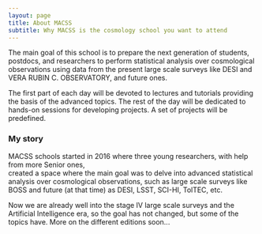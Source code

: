```yaml
---
layout: page
title: About MACSS
subtitle: Why MACSS is the cosmology school you want to attend 
---
```


The main goal of this school is to prepare the
next generation of students, postdocs, and
researchers to perform statistical analysis over
cosmological observations using data from the present
large scale surveys like DESI and VERA
RUBIN C. OBSERVATORY, and future ones. 

The first part of each day will be devoted to lectures
and tutorials providing the basis of the advanced
topics. The rest of the day will be dedicated to
hands-on sessions for developing projects. A set of
projects will be predefined.

### My story

MACSS schools started in 2016 where three young researchers, with help from more Senior ones,  
created a space where the main goal was to delve into advanced statistical analysis
over cosmological observations, such as
large scale surveys like BOSS and
future (at that time) as DESI, LSST, SCI-HI, TolTEC, etc.

Now  we are already well into the stage IV large scale surveys and the Artificial Intelligence era, 
so the goal has not changed, but some of the topics have. More on the different editions soon... 
